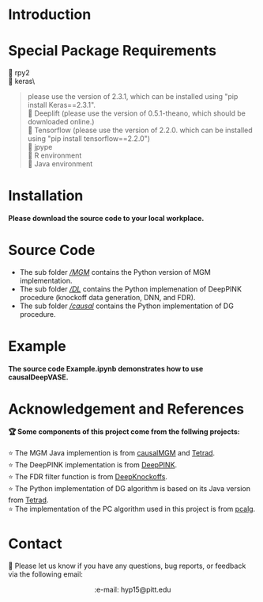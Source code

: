 
# Introduction

#### 

# Special Package Requirements

:stars: rpy2\
:stars: keras\
> please use the version of 2.3.1, which can be installed using "pip install Keras==2.3.1".\
:stars: Deeplift (please use the version of 0.5.1-theano, which should be downloaded online.)\
:stars: Tensorflow (please use the version of 2.2.0. which can be installed using "pip install tensorflow==2.2.0")\
:stars: jpype\
:stars: R environment\
:stars: Java environment

# Installation

#### Please download the source code to your local workplace.

# Source Code 

- The sub folder [*/MGM*](./MGM/) contains the Python version of MGM implementation.
- The sub folder [*/DL*](./DL/) contains the Python implemenation of DeepPINK procedure (knockoff data generation, DNN, and FDR).
- The sub folder [*/causal*](./causal/) contains the Python implementation of DG procedure.

# Example

#### The source code Example.ipynb demonstrates how to use causalDeepVASE.

# Acknowledgement and References

#### :trophy: Some components of this project come from the follwing projects:
:star: The MGM Java implemention is from [causalMGM](https://github.com/benoslab/causalMGM) and [Tetrad](https://www.ccd.pitt.edu).\
:star: The DeepPINK implementation is from [DeepPINK](https://github.com/younglululu/DeepPINK).\
:star: The FDR filter function is from [DeepKnockoffs](https://github.com/msesia/deepknockoffs).\
:star: The Python implementation of DG algorithm is based on its Java version from [Tetrad](https://www.ccd.pitt.edu).\
:star: The implementation of the PC algorithm used in this project is from [pcalg](https://github.com/keiichishima/pcalg).

# Contact
:email: Please let us know if you have any questions, bug reports, or feedback via the following email:
<p align="center">
    :e-mail: hyp15@pitt.edu
</p>
    

